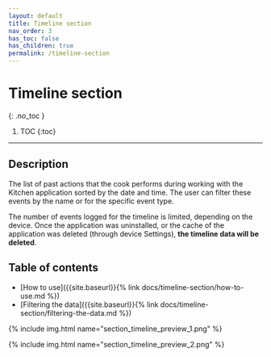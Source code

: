 ```yaml
---
layout: default
title: Timeline section
nav_order: 3
has_toc: false
has_children: true
permalink: /timeline-section
---
```


# Timeline section
{: .no_toc }

1. TOC
{:toc}

---

## Description
The list of past actions that the cook performs during working with the Kitchen application sorted by the date and time. The user can filter these events by the name or for the specific event type. 

<span class="text-red-200">The number of events logged for the timeline is limited, depending on the device. Once the application was uninstalled, or the cache of the application was deleted (through device Settings), **the timeline data will be deleted**.</span>

## Table of contents
- [How to use]({{site.baseurl}}{% link docs/timeline-section/how-to-use.md %})
- [Filtering the data]({{site.baseurl}}{% link docs/timeline-section/filtering-the-data.md %})

{% include img.html name="section_timeline_preview_1.png" %}

{% include img.html name="section_timeline_preview_2.png" %}